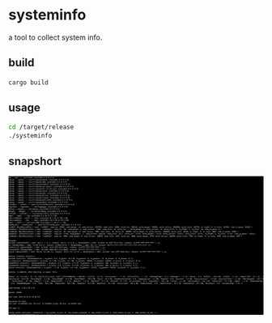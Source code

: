 # systeminfo

a tool to collect system info.

## build

```bash
cargo build
```

## usage

```bash
cd /target/release
./systeminfo
```

## snapshort

![snapshort](./snapshort/snapshort.png)